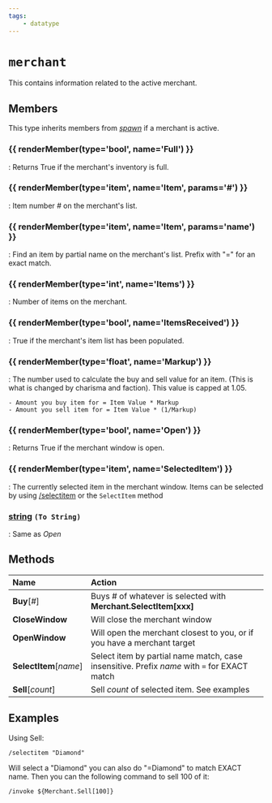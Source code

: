 ```yaml
---
tags:
    - datatype
---
```

# `merchant`

This contains information related to the active merchant.

## Members

This type inherits members from [_spawn_](datatype-spawn.md) if a merchant is active.

### {{ renderMember(type='bool', name='Full') }}

:   Returns True if the merchant's inventory is full.

### {{ renderMember(type='item', name='Item', params='#') }}

:   Item number _#_ on the merchant's list.

### {{ renderMember(type='item', name='Item', params='name') }}

:   Find an item by partial name on the merchant's list. Prefix with "=" for an exact match.

### {{ renderMember(type='int', name='Items') }}

:   Number of items on the merchant.

### {{ renderMember(type='bool', name='ItemsReceived') }}

:   True if the merchant's item list has been populated.

### {{ renderMember(type='float', name='Markup') }}

:   The number used to calculate the buy and sell value for an item. (This is what is changed by charisma and faction). This value is capped at 1.05.

    - Amount you buy item for = Item Value * Markup
    - Amount you sell item for = Item Value * (1/Markup)

### {{ renderMember(type='bool', name='Open') }}

:   Returns True if the merchant window is open.

### {{ renderMember(type='item', name='SelectedItem') }}

:   The currently selected item in the merchant window. Items can be selected by using [/selectitem](../commands/selectitem.md) or the `SelectItem` method

### [string][string] `(To String)`

:   Same as *Open*


## Methods

| Name | Action |
| :--- | :--- |
| **Buy**[_#_] | Buys \# of whatever is selected with **Merchant.SelectItem\[xxx]** |
| **CloseWindow** | Will close the merchant window |
| **OpenWindow** | Will open the merchant closest to you, or if you have a merchant target |
| **SelectItem**[_name_] | Select item by partial name match, case insensitive. Prefix _name_ with `=` for EXACT match |
| **Sell**[_count_] | Sell _count_ of selected item. See examples |

## Examples

Using Sell:

```
/selectitem "Diamond"
```

Will select a "Diamond" you can also do "=Diamond" to match EXACT name. Then you can the following command to sell 100 of it:

```
/invoke ${Merchant.Sell[100]}
```

[bool]: datatype-bool.md
[float]: datatype-float.md
[int]: datatype-int.md
[item]: datatype-item.md
[string]: datatype-string.md
